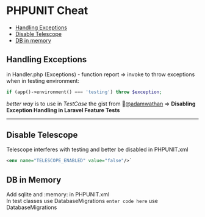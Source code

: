 # PHPUNIT Cheat
* [Handling Exceptions](#handling-exceptions)
* [Disable Telescope](#disable-telescope)
* [DB in memory](#db-in-memory)

## Handling Exceptions
in Handler.php (Exceptions) - function report => invoke to throw exceptions when in testing environment:
```php
if (app()->environment() === 'testing') throw $exception;
```
*better way* is to use in *TestCase* the gist from :link:[@adamwathan](https://gist.github.com/adamwathan/125847c7e3f16b88fa33a9f8b42333da) => **Disabling Exception Handling in Laravel Feature Tests**

---
## Disable Telescope
Telescope interferes with testing and better be disabled in PHPUNIT.xml
```xml
<env name="TELESCOPE_ENABLED" value="false"/>`
```
## DB in Memory
Add sqlite and :memory: in PHPUNIT.xml  
In test classes use DatabaseMigrations
  `enter code here`  use DatabaseMigrations


<!--stackedit_data:
eyJoaXN0b3J5IjpbLTEyNzQ4NjQ1MTAsMTY2NDM3MDY3NywtMT
E0NjI1MDMyMF19
-->